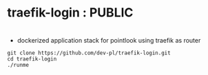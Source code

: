 # traefik-login : PUBLIC
#
- dockerized application stack for pointlook using traefik as router
```
git clone https://github.com/dev-pl/traefik-login.git
cd traefik-login
./runme
```
